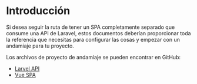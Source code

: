 # Introducción

Si desea seguir la ruta de tener un SPA completamente separado que consume una API de Laravel, estos documentos deberían proporcionar toda la referencia que necesitas para configurar las cosas y empezar con un andamiaje para tu proyecto.

Los archivos de proyecto de andamiaje se pueden encontrar en GitHub:

- [Larvel API](https://github.com/CaribesTIC/laravuel-api)
- [Vue SPA](https://github.com/CaribesTIC/laravuel-spa)

